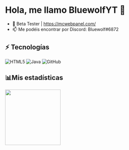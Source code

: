 # Hola, me llamo BluewolfYT 👋

<!---
- 👀 I’m interested in ...
--->
- 🌱 Beta Tester | https://mcwebpanel.com/
- 📫 Me podéis encontrar por Discord: Bluewolf#6872
## :zap: Tecnologías

![HTML5](https://img.shields.io/badge/-HTML5-E34F26?style=flat-square&logo=html5&logoColor=white)
![Java](https://img.shields.io/badge/-Java-007396?style=flat-square&logo=java&logoColor=white)
![GitHub](https://img.shields.io/badge/-GitHub-181717?style=flat-square&logo=github)

## 📊Mis estadísticas
<img height="180em" src="https://github-readme-stats.vercel.app/api?username=BluewolfYT&show_icons=true&hide_border=true" />

